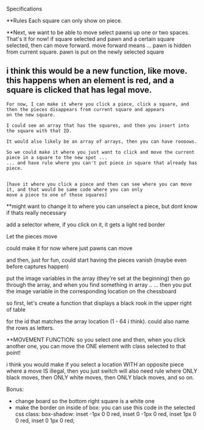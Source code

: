 Specifications

**Rules
    Each square can only show on piece.
    
**Next, we want to be able to move select pawns up one or two spaces. That's it for now!
if square selected and pawn and a certain square selected, then can move forward.
  move forward means ... pawn is hidden from current square. pawn is put on the newly selected square
  
  i think this would be a new function, like move. this happens when an element is red, and a square is clicked that has legal move.
  ------
    
    For now, I can make it where you click a piece, click a square, and then the pieces disappears from current square and appears
    on the new square.
    
    I could see an array that has the squares, and then you insert into the square with that ID. 
    
    It would also likely be an array of arrays, then you can have roooows.
    
    So we could make it where you just want to click and move the current piece in a square to the new spot ...
    ... and have rule where you can't put piece in square that already has piece.
    
    
    [have it where you click a piece and then can see where you can move it, and that would be same code where you can only
    move a piece to one of those squares]
    
**might want to change it to where you can unselect a piece, but dont know if thats really necessary

add a selector where, if you click on it, it gets a light red border

Let the pieces move

could make it for now where just pawns can move

and then, just for fun, could start having the pieces vanish (maybe even before captures happen)

  

  
  put the image variables in the array (they're set at the beginning)
  then go through the array, and when you find something in array ..
    ... then you put the image variable in the corresponding location on the chessboard
  
  so first, let's create a function that displays a black rook in the upper right of table
  
  for the id that matches the array location (1 - 64 i think). could also name the rows as letters.
  
  
  **MOVEMENT FUNCTION:
  so you select one and then, when you click another one, you can move the ONE element with class selected to that point!
  
  i think you would make if you select a location WITH an opposite piece where a move IS illegal, then you just switch
  will also need rule where ONLY black moves, then ONLY white moves, then ONLY black moves, and so on.

Bonus:
- change board so the bottom right square is a white one
- make the border on inside of box:
you can use this code in the selected css class: box-shadow: inset -1px 0 0 red, inset 0 -1px 0 red, inset 1px 0 0 red, inset 0 1px 0 red;
